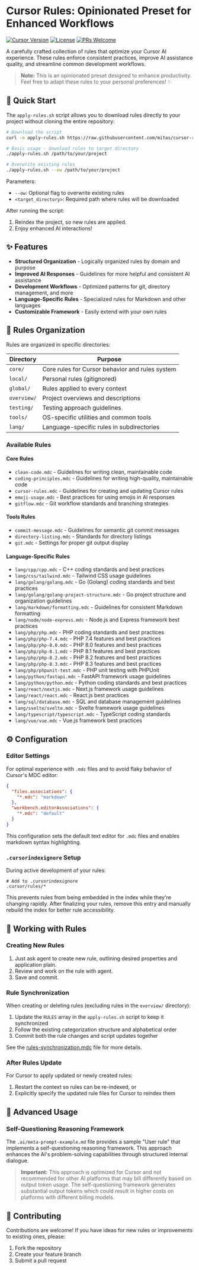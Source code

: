 # Cursor Rules: Opinionated Preset for Enhanced Workflows

[![Cursor Version](https://img.shields.io/badge/Cursor-v0.47.8-blue)](https://cursor.sh)
[![License](https://img.shields.io/badge/License-MIT-green.svg)](LICENSE)
[![PRs Welcome](https://img.shields.io/badge/PRs-welcome-brightgreen.svg)](https://github.com/mitas/cursor-rules/pulls)

A carefully crafted collection of rules that optimize your Cursor AI experience. These rules enforce consistent practices, improve AI assistance quality, and streamline common development workflows.

> **Note:** This is an opinionated preset designed to enhance productivity. Feel free to adapt these rules to your personal preferences! ✨

## 🚀 Quick Start

The `apply-rules.sh` script allows you to download rules directly to your project without cloning the entire repository:

```bash
# Download the script
curl -o apply-rules.sh https://raw.githubusercontent.com/mitas/cursor-rules/master/apply-rules.sh && chmod +x apply-rules.sh

# Basic usage - download rules to target directory
./apply-rules.sh /path/to/your/project

# Overwrite existing rules
./apply-rules.sh --ow /path/to/your/project
```

Parameters:

- `--ow`: Optional flag to overwrite existing rules
- `<target_directory>`: Required path where rules will be downloaded

After running the script:

1. Reindex the project, so new rules are applied.
2. Enjoy enhanced AI interactions!

## ✨ Features

- **Structured Organization** - Logically organized rules by domain and purpose
- **Improved AI Responses** - Guidelines for more helpful and consistent AI assistance
- **Development Workflows** - Optimized patterns for git, directory management, and more
- **Language-Specific Rules** - Specialized rules for Markdown and other languages
- **Customizable Framework** - Easily extend with your own rules

## 📁 Rules Organization

Rules are organized in specific directories:

| Directory   | Purpose                                         |
| ----------- | ----------------------------------------------- |
| `core/`     | Core rules for Cursor behavior and rules system |
| `local/`    | Personal rules (gitignored)                     |
| `global/`   | Rules applied to every context                  |
| `overview/` | Project overviews and descriptions              |
| `testing/`  | Testing approach guidelines                     |
| `tools/`    | OS-specific utilities and common tools          |
| `lang/`      | Language-specific rules in subdirectories       |

### Available Rules

#### Core Rules

- `clean-code.mdc` - Guidelines for writing clean, maintainable code
- `coding-principles.mdc` - Guidelines for writing high-quality, maintainable code
- `cursor-rules.mdc` - Guidelines for creating and updating Cursor rules
- `emoji-usage.mdc` - Best practices for using emojis in AI responses
- `gitflow.mdc` - Git workflow standards and branching strategies

#### Tools Rules

- `commit-message.mdc` - Guidelines for semantic git commit messages
- `directory-listing.mdc` - Standards for directory listings
- `git.mdc` - Settings for proper git output display

#### Language-Specific Rules

- `lang/cpp/cpp.mdc` - C++ coding standards and best practices
- `lang/css/tailwind.mdc` - Tailwind CSS usage guidelines
- `lang/golang/golang.mdc` - Go (Golang) coding standards and best practices
- `lang/golang/golang-project-structure.mdc` - Go project structure and organization guidelines
- `lang/markdown/formatting.mdc` - Guidelines for consistent Markdown formatting
- `lang/node/node-express.mdc` - Node.js and Express framework best practices
- `lang/php/php.mdc` - PHP coding standards and best practices
- `lang/php/php-7.4.mdc` - PHP 7.4 features and best practices
- `lang/php/php-8.0.mdc` - PHP 8.0 features and best practices
- `lang/php/php-8.1.mdc` - PHP 8.1 features and best practices
- `lang/php/php-8.2.mdc` - PHP 8.2 features and best practices
- `lang/php/php-8.3.mdc` - PHP 8.3 features and best practices
- `lang/php/phpunit-test.mdc` - PHP unit testing with PHPUnit
- `lang/python/fastapi.mdc` - FastAPI framework usage guidelines
- `lang/python/python.mdc` - Python coding standards and best practices
- `lang/react/nextjs.mdc` - Next.js framework usage guidelines
- `lang/react/react.mdc` - React.js best practices
- `lang/sql/database.mdc` - SQL and database management guidelines
- `lang/svelte/svelte.mdc` - Svelte framework usage guidelines
- `lang/typescript/typescript.mdc` - TypeScript coding standards
- `lang/vue/vue.mdc` - Vue.js framework best practices

## ⚙️ Configuration

### Editor Settings

For optimal experience with `.mdc` files and to avoid flaky behavior of Cursor's MDC editor:

```json
{
  "files.associations": {
    "*.mdc": "markdown"
  },
  "workbench.editorAssociations": {
    "*.mdc": "default"
  }
}
```

This configuration sets the default text editor for `.mdc` files and enables markdown syntax highlighting.

### `.cursorindexignore` Setup

During active development of your rules:

```
# Add to .cursorindexignore
.cursor/rules/*
```

This prevents rules from being embedded in the index while they're changing rapidly. After finalizing your rules, remove this entry and manually rebuild the index for better rule accessibility.

## 🔧 Working with Rules

### Creating New Rules

1. Just ask agent to create new rule, outlining desired properties and application plain.
2. Review and work on the rule with agent.
3. Save and commit.

### Rule Synchronization

When creating or deleting rules (excluding rules in the `overview/` directory):

1. Update the `RULES` array in the `apply-rules.sh` script to keep it synchronized
2. Follow the existing categorization structure and alphabetical order
3. Commit both the rule changes and script updates together

See the [rules-synchronization.mdc](.cursor/rules/overview/rules-synchronization.mdc) file for more details.

### After Rules Update

For Cursor to apply updated or newly created rules:

1. Restart the context so rules can be re-indexed, or
2. Explicitly specify the updated rule files for Cursor to reindex them

## 🧠 Advanced Usage

### Self-Questioning Reasoning Framework

The `.ai/meta-prompt-example.md` file provides a sample "User rule" that implements a self-questioning reasoning framework. This approach enhances the AI's problem-solving capabilities through structured internal dialogue.

> **Important:** This approach is optimized for Cursor and not recommended for other AI platforms that may bill differently based on output token usage. The self-questioning framework generates substantial output tokens which could result in higher costs on platforms with different billing models.

## 🤝 Contributing

Contributions are welcome! If you have ideas for new rules or improvements to existing ones, please:

1. Fork the repository
2. Create your feature branch
3. Submit a pull request
